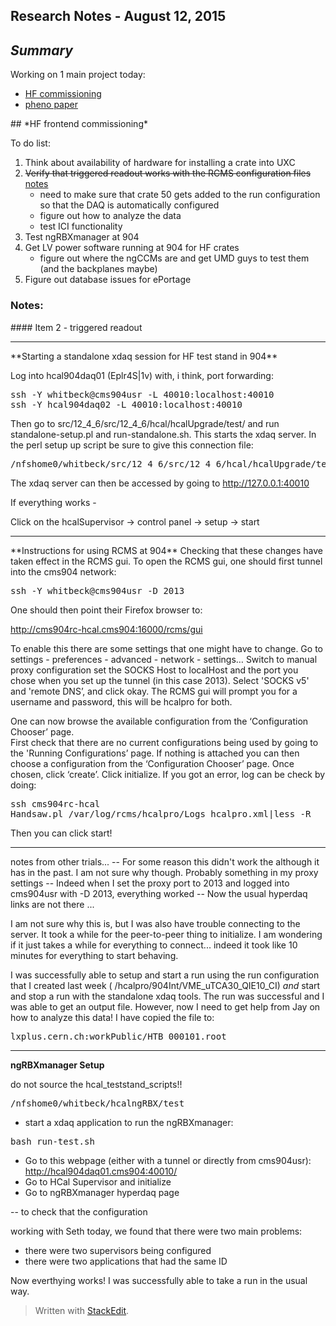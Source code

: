 
Research Notes - August 12, 2015
------------------------------------
## *Summary*

Working on 1 main project today:

- [HF commissioning](#HFcommissioning)
- [pheno paper](#DissectingJetsMET)

<a name="HFcommissioning">
## *HF frontend commissioning* 

To do list:

1. Think about availability of hardware for installing a crate into UXC
2. ~~Verify that triggered readout works with the RCMS configuration files~~ [notes](#triggeredReadout)
	+ need to make sure that crate 50 gets added to the run configuration so that the DAQ is automatically configured
	+ figure out how to analyze the data 
	+ test ICI functionality
3. Test ngRBXmanager at 904
4. Get LV power software running at 904 for HF crates
	+ figure out where the ngCCMs are and get UMD guys to test them (and the backplanes maybe)
5. Figure out database issues for ePortage

### Notes:

<a name="triggeredReadout">
#### Item 2 - triggered readout

<hr>
**Starting a standalone xdaq session for HF test stand in 904**

Log into hcal904daq01 (Eplr4S|1v) with, i think, port forwarding: 
<pre>ssh -Y whitbeck@cms904usr -L 40010:localhost:40010
ssh -Y hcal904daq02 -L 40010:localhost:40010</pre>
Then go to src/12_4_6/src/12_4_6/hcal/hcalUpgrade/test/ and run standalone-setup.pl and run-standalone.sh.  This starts the xdaq server. 
In the perl setup up script be sure to give this connection file:
<pre>/nfshome0/whitbeck/src/12_4_6/src/12_4_6/hcal/hcalUpgrade/test/amc13_904_config.xml</pre>

The xdaq server can then be accessed by going to http://127.0.0.1:40010

If everything works - 

Click on the hcalSupervisor -> control panel -> setup -> start 
<hr>
**Instructions for using RCMS at 904**
Checking that these changes have taken effect in the RCMS gui.  To open the RCMS gui, one should first tunnel into the cms904 network:
<pre>ssh -Y whitbeck@cms904usr -D 2013</pre>

One should then point their Firefox browser to:

http://cms904rc-hcal.cms904:16000/rcms/gui

To enable this there are some settings that one might have to change.  Go to settings - preferences - advanced - network - settings…  Switch to manual proxy  configuration set the SOCKS Host to localHost and the port you chose when you set up the tunnel (in this case 2013).  Select 'SOCKS v5' and 'remote DNS’, and click okay.  The RCMS gui will prompt you for a username and password, this will be hcalpro for both.  

One can now browse the available configuration from the ‘Configuration Chooser’ page.  
First check that there are no current configurations being used by going to the 'Running Configurations’ page.  If nothing is attached you can then choose a configuration from the ‘Configuration Chooser’ page.  Once chosen, click ‘create’.  Click initialize.  If you got an error, log can be check by doing: 
<pre>ssh cms904rc-hcal
Handsaw.pl /var/log/rcms/hcalpro/Logs_hcalpro.xml|less -R</pre>
Then you can click start!
<hr>

notes from other trials...
-- For some reason this didn't work the although it has in the past.  I am not sure why though. Probably something in my proxy settings -- Indeed when I set the proxy port to 2013 and logged into cms904usr with -D 2013, everything worked -- Now the usual hyperdaq links are not there ... 

I am not sure why this is, but I was also have trouble connecting to the server.  It took a while for the peer-to-peer thing to initialize.  I am wondering if it just takes a while for everything to connect... indeed it took like 10 minutes for everything to start behaving. 

I was successfully able to setup and start a run using the run configuration that I created last week ( /hcalpro/904Int/VME_uTCA30_QIE10_CI) *and* start and stop a run with the standalone xdaq tools.  The run was successful and I was able to get an output file.  However, now I need to get help from Jay on how to analyze this data! I have copied the file to:
<pre>lxplus.cern.ch:workPublic/HTB_000101.root</pre>

<hr>

**ngRBXmanager Setup**

do not source the hcal_teststand_scripts!!  

<pre>/nfshome0/whitbeck/hcalngRBX/test</pre>
* start a xdaq application to run the ngRBXmanager:
<pre>bash run-test.sh</pre>
* Go to this webpage (either with a tunnel or directly from cms904usr):
http://hcal904daq01.cms904:40010/
* Go to HCal Supervisor and initialize
* Go to ngRBXmanager hyperdaq page

-- to check that the configuration

working with Seth today, we found that there were two main problems:

* there were two supervisors being configured 
* there were two applications that had the same ID

Now everthying works!  I was successfully able to take a run in the usual way.  

> Written with [StackEdit](https://stackedit.io/).